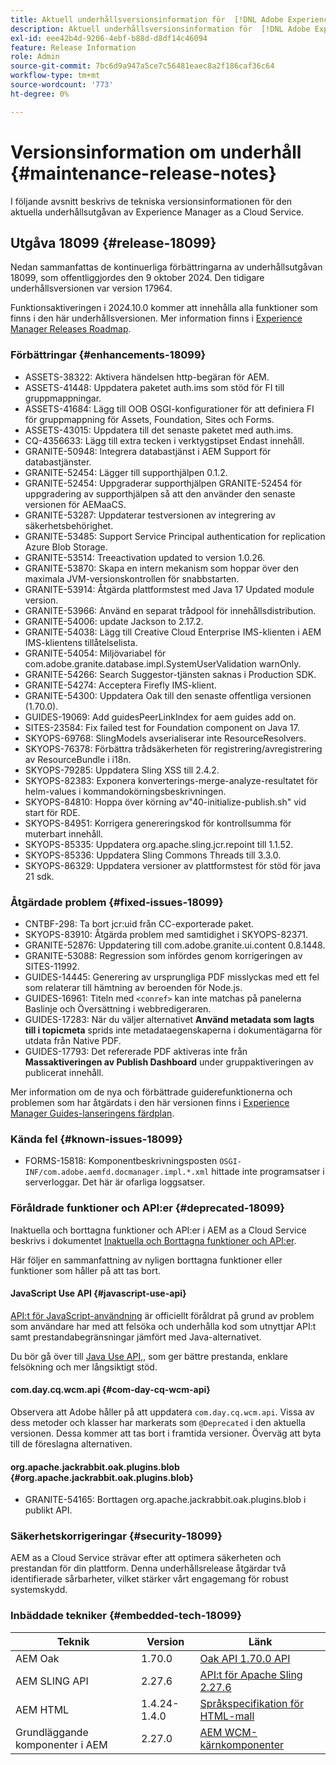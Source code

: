 ```yaml
---
title: Aktuell underhållsversionsinformation för  [!DNL Adobe Experience Manager] as a Cloud Service.
description: Aktuell underhållsversionsinformation för  [!DNL Adobe Experience Manager] as a Cloud Service.
exl-id: eee42b4d-9206-4ebf-b88d-d8df14c46094
feature: Release Information
role: Admin
source-git-commit: 7bc6d9a947a5ce7c56481eaec8a2f186caf36c64
workflow-type: tm+mt
source-wordcount: '773'
ht-degree: 0%

---
```



# Versionsinformation om underhåll {#maintenance-release-notes}

I följande avsnitt beskrivs de tekniska versionsinformationen för den aktuella underhållsutgåvan av Experience Manager as a Cloud Service.

## Utgåva 18099 {#release-18099}

Nedan sammanfattas de kontinuerliga förbättringarna av underhållsutgåvan 18099, som offentliggjordes den 9 oktober 2024. Den tidigare underhållsversionen var version 17964.

Funktionsaktiveringen i 2024.10.0 kommer att innehålla alla funktioner som finns i den här underhållsversionen. Mer information finns i [Experience Manager Releases Roadmap](https://experienceleague.adobe.com/en/docs/experience-manager-release-information/aem-release-updates/update-releases-roadmap).

### Förbättringar {#enhancements-18099}

* ASSETS-38322: Aktivera händelsen http-begäran för AEM.
* ASSETS-41448: Uppdatera paketet auth.ims som stöd för FI till gruppmappningar.
* ASSETS-41684: Lägg till OOB OSGI-konfigurationer för att definiera FI för gruppmappning för Assets, Foundation, Sites och Forms.
* ASSETS-43015: Uppdatera till det senaste paketet med auth.ims.
* CQ-4356633: Lägg till extra tecken i verktygstipset Endast innehåll.
* GRANITE-50948: Integrera databastjänst i AEM Support för databastjänster.
* GRANITE-52454: Lägger till supporthjälpen 0.1.2.
* GRANITE-52454: Uppgraderar supporthjälpen GRANITE-52454 för uppgradering av supporthjälpen så att den använder den senaste versionen för AEMaaCS.
* GRANITE-53287: Uppdaterar testversionen av integrering av säkerhetsbehörighet.
* GRANITE-53485: Support Service Principal authentication for replication Azure Blob Storage.
* GRANITE-53514: Treeactivation updated to version 1.0.26.
* GRANITE-53870: Skapa en intern mekanism som hoppar över den maximala JVM-versionskontrollen för snabbstarten.
* GRANITE-53914: Åtgärda plattformstest med Java 17 Updated module version.
* GRANITE-53966: Använd en separat trådpool för innehållsdistribution.
* GRANITE-54006: update Jackson to 2.17.2.
* GRANITE-54038: Lägg till Creative Cloud Enterprise IMS-klienten i AEM IMS-klientens tillåtelselista.
* GRANITE-54054: Miljövariabel för com.adobe.granite.database.impl.SystemUserValidation warnOnly.
* GRANITE-54266: Search Suggestor-tjänsten saknas i Production SDK.
* GRANITE-54274: Acceptera Firefly IMS-klient.
* GRANITE-54300: Uppdatera Oak till den senaste offentliga versionen (1.70.0).
* GUIDES-19069: Add guidesPeerLinkIndex for aem guides add on.
* SITES-23584: Fix failed test for Foundation component on Java 17.
* SKYOPS-69768: SlingModels avserialiserar inte ResourceResolvers.
* SKYOPS-76378: Förbättra trådsäkerheten för registrering/avregistrering av ResourceBundle i i18n.
* SKYOPS-79285: Uppdatera Sling XSS till 2.4.2.
* SKYOPS-82383: Exponera konverterings-merge-analyze-resultatet för helm-values i kommandokörningsbeskrivningen.
* SKYOPS-84810: Hoppa över körning av&quot;40-initialize-publish.sh&quot; vid start för RDE.
* SKYOPS-84951: Korrigera genereringskod för kontrollsumma för muterbart innehåll.
* SKYOPS-85335: Uppdatera org.apache.sling.jcr.repoint till 1.1.52.
* SKYOPS-85336: Uppdatera Sling Commons Threads till 3.3.0.
* SKYOPS-86329: Uppdatera versioner av plattformstest för stöd för java 21 sdk.

### Åtgärdade problem {#fixed-issues-18099}

* CNTBF-298: Ta bort jcr:uid från CC-exporterade paket.
* SKYOPS-83910: Åtgärda problem med samtidighet i SKYOPS-82371.
* GRANITE-52876: Uppdatering till com.adobe.granite.ui.content 0.8.1448.
* GRANITE-53088: Regression som infördes genom korrigeringen av SITES-11992.
* GUIDES-14445: Generering av ursprungliga PDF misslyckas med ett fel som relaterar till hämtning av beroenden för Node.js.
* GUIDES-16961: Titeln med `<conref>` kan inte matchas på panelerna Baslinje och Översättning i webbredigeraren.
* GUIDES-17283: När du väljer alternativet **Använd metadata som lagts till i topicmeta** sprids inte metadataegenskaperna i dokumentägarna för utdata från Native PDF.
* GUIDES-17793: Det refererade PDF aktiveras inte från **Massaktiveringen av Publish Dashboard** under gruppaktiveringen av publicerat innehåll.

Mer information om de nya och förbättrade guiderefunktionerna och problemen som har åtgärdats i den här versionen finns i [Experience Manager Guides-lanseringens färdplan](https://experienceleague.adobe.com/en/docs/experience-manager-guides/using/release-info/aem-guides-releases-roadmap).

### Kända fel {#known-issues-18099}

* FORMS-15818: Komponentbeskrivningsposten `OSGI-INF/com.adobe.aemfd.docmanager.impl.*.xml` hittade inte programsatser i serverloggar. Det här är ofarliga loggsatser.

### Föråldrade funktioner och API:er {#deprecated-18099}

Inaktuella och borttagna funktioner och API:er i AEM as a Cloud Service beskrivs i dokumentet [Inaktuella och Borttagna funktioner och API:er](/help/release-notes/deprecated-removed-features.md).

Här följer en sammanfattning av nyligen borttagna funktioner eller funktioner som håller på att tas bort.

#### JavaScript Use API {#javascript-use-api}

[API:t för JavaScript-användning](https://github.com/adobe/htl-spec/blob/master/SPECIFICATION.md#42-javascript-use-api) är officiellt föråldrat på grund av problem som användare har med att felsöka och underhålla kod som utnyttjar API:t samt prestandabegränsningar jämfört med Java-alternativet.

Du bör gå över till [Java Use API,](https://experienceleague.adobe.com/en/docs/experience-manager-htl/content/java-use-api), som ger bättre prestanda, enklare felsökning och mer långsiktigt stöd.

#### com.day.cq.wcm.api {#com-day-cq-wcm-api}

Observera att Adobe håller på att uppdatera `com.day.cq.wcm.api`. Vissa av dess metoder och klasser har markerats som `@Deprecated` i den aktuella versionen. Dessa kommer att tas bort i framtida versioner. Överväg att byta till de föreslagna alternativen.

#### org.apache.jackrabbit.oak.plugins.blob {#org.apache.jackrabbit.oak.plugins.blob}

* GRANITE-54165: Borttagen org.apache.jackrabbit.oak.plugins.blob i publikt API.

### Säkerhetskorrigeringar {#security-18099}

AEM as a Cloud Service strävar efter att optimera säkerheten och prestandan för din plattform. Denna underhållsrelease åtgärdar två identifierade sårbarheter, vilket stärker vårt engagemang för robust systemskydd.

### Inbäddade tekniker {#embedded-tech-18099}

| Teknik | Version | Länk |
|---|---|---|
| AEM Oak | 1.70.0 | [Oak API 1.70.0 API](https://www.javadoc.io/doc/org.apache.jackrabbit/oak-api/1.70.0/index.html) |
| AEM SLING API | 2.27.6 | [API:t för Apache Sling 2.27.6 ](https://www.javadoc.io/doc/org.apache.sling/org.apache.sling.api/latest/index.html) |
| AEM HTML | 1.4.24-1.4.0 | [Språkspecifikation för HTML-mall](https://github.com/adobe/htl-spec) |
| Grundläggande komponenter i AEM | 2.27.0 | [AEM WCM-kärnkomponenter](https://github.com/adobe/aem-core-wcm-components) |
